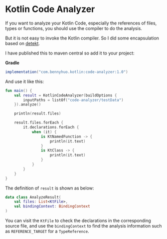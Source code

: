 # Kotlin Code Analyzer

If you want to analyze your Kotlin Code, especially the references of files, types or functions, you should use the compiler to do the analysis.

But it is not easy to invoke the Kotlin compiler. So I did some encapsulation based on [detekt](https://github.com/detekt/detekt).

I have published this to maven central so add it to your project:

**Gradle**

```gradle
implementation("com.bennyhuo.kotlin:code-analyzer:1.0")
```

And use it like this:

```kotlin
fun main() {
    val result = KotlinCodeAnalyzer(buildOptions {
        inputPaths = listOf("code-analyzer/testData")
    }).analyze()

    println(result.files)

    result.files.forEach {
        it.declarations.forEach {
            when (it) {
                is KtNamedFunction -> {
                    println(it.text)
                }
                is KtClass -> {
                    println(it.text)
                }
            }
        }
    }
}
```

The definition of `result` is shown as below:

```kotlin
data class AnalyzeResult(
    val files: List<KtFile>,
    val bindingContext: BindingContext
)
```

You can visit the `KtFile` to check the declarations in the corresponding source file, and use the `bindingContext` to find the analysis information such as `REFERENCE_TARGET` for a `TypeReference`.